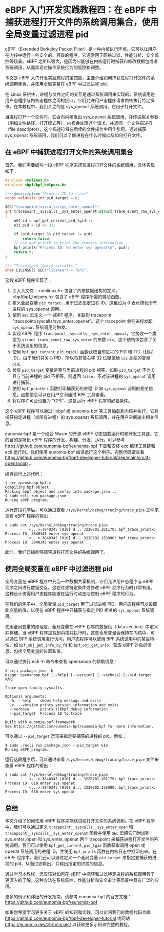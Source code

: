 # eBPF 入门开发实践教程四：在 eBPF 中捕获进程打开文件的系统调用集合，使用全局变量过滤进程 pid

eBPF（Extended Berkeley Packet Filter）是一种内核执行环境，它可以让用户在内核中运行一些安全的、高效的程序。它通常用于网络过滤、性能分析、安全监控等场景。eBPF 之所以强大，是因为它能够在内核运行时捕获和修改数据包或者系统调用，从而实现对操作系统行为的监控和调整。

本文是 eBPF 入门开发实践教程的第四篇，主要介绍如何捕获进程打开文件的系统调用集合，并使用全局变量在 eBPF 中过滤进程 pid。

在 Linux 系统中，进程与文件之间的交互是通过系统调用来实现的。系统调用是用户态程序与内核态程序之间的接口，它们允许用户态程序请求内核执行特定操作。在本教程中，我们关注的是 sys_openat 系统调用，它用于打开文件。

当进程打开一个文件时，它会向内核发出 sys_openat 系统调用，并传递相关参数（例如文件路径、打开模式等）。内核会处理这个请求，并返回一个文件描述符（file descriptor），这个描述符将在后续的文件操作中用作引用。通过捕获 sys_openat 系统调用，我们可以了解进程在什么时候以及如何打开文件。

## 在 eBPF 中捕获进程打开文件的系统调用集合

首先，我们需要编写一段 eBPF 程序来捕获进程打开文件的系统调用，具体实现如下：

```c
#include <vmlinux.h>
#include <bpf/bpf_helpers.h>

/// @description "Process ID to trace"
const volatile int pid_target = 0;

SEC("tracepoint/syscalls/sys_enter_openat")
int tracepoint__syscalls__sys_enter_openat(struct trace_event_raw_sys_enter* ctx)
{
    u64 id = bpf_get_current_pid_tgid();
    u32 pid = id >> 32;

    if (pid_target && pid_target != pid)
        return false;
    // Use bpf_printk to print the process information
    bpf_printk("Process ID: %d enter sys openat\n", pid);
    return 0;
}

/// "Trace open family syscalls."
char LICENSE[] SEC("license") = "GPL";
```

这段 eBPF 程序实现了：

1. 引入头文件：<vmlinux.h> 包含了内核数据结构的定义，<bpf/bpf_helpers.h> 包含了 eBPF 程序所需的辅助函数。
2. 定义全局变量 `pid_target`，用于过滤指定进程 ID。这里设为 0 表示捕获所有进程的 sys_openat 调用。
3. 使用 `SEC` 宏定义一个 eBPF 程序，关联到 tracepoint "tracepoint/syscalls/sys_enter_openat"。这个 tracepoint 会在进程发起 `sys_openat` 系统调用时触发。
4. 实现 eBPF 程序 `tracepoint__syscalls__sys_enter_openat`，它接收一个类型为 `struct trace_event_raw_sys_enter` 的参数 `ctx`。这个结构体包含了关于系统调用的信息。
5. 使用 `bpf_get_current_pid_tgid()` 函数获取当前进程的 PID 和 TID（线程 ID）。由于我们只关心 PID，所以将其值右移 32 位赋值给 `u32` 类型的变量 `pid`。
6. 检查 `pid_target` 变量是否与当前进程的 pid 相等。如果 `pid_target` 不为 0 且与当前进程的 pid 不相等，则返回 `false`，不对该进程的 `sys_openat` 调用进行捕获。
7. 使用 `bpf_printk()` 函数打印捕获到的进程 ID 和 `sys_openat` 调用的相关信息。这些信息可以在用户空间通过 BPF 工具查看。
8. 将程序许可证设置为 "GPL"，这是运行 eBPF 程序的必要条件。

这个 eBPF 程序可以通过 libbpf 或 eunomia-bpf 等工具加载到内核并执行。它将捕获指定进程（或所有进程）的 sys_openat 系统调用，并在用户空间输出相关信息。

eunomia-bpf 是一个结合 Wasm 的开源 eBPF 动态加载运行时和开发工具链，它的目的是简化 eBPF 程序的开发、构建、分发、运行。可以参考 <https://github.com/eunomia-bpf/eunomia-bpf> 下载和安装 ecc 编译工具链和 ecli 运行时。我们使用 eunomia-bpf 编译运行这个例子。完整代码请查看 <https://github.com/eunomia-bpf/bpf-developer-tutorial/tree/main/src/4-opensnoop> 。

编译运行上述代码：

```console
$ ecc opensnoop.bpf.c
Compiling bpf object...
Packing ebpf object and config into package.json...
$ sudo ecli run package.json
Runing eBPF program...
```

运行这段程序后，可以通过查看 `/sys/kernel/debug/tracing/trace_pipe` 文件来查看 eBPF 程序的输出：

```console
$ sudo cat /sys/kernel/debug/tracing/trace_pipe
           <...>-3840345 [010] d... 3220701.101179: bpf_trace_printk: Process ID: 3840345 enter sys openat
           <...>-3840345 [010] d... 3220702.158000: bpf_trace_printk: Process ID: 3840345 enter sys openat
```

此时，我们已经能够捕获进程打开文件的系统调用了。

## 使用全局变量在 eBPF 中过滤进程 pid

全局变量在 eBPF 程序中充当一种数据共享机制，它们允许用户态程序与 eBPF 程序之间进行数据交互。这在过滤特定条件或修改 eBPF 程序行为时非常有用。这种设计使得用户态程序能够在运行时动态地控制 eBPF 程序的行为。

在我们的例子中，全局变量 `pid_target` 用于过滤进程 PID。用户态程序可以设置此变量的值，以便在 eBPF 程序中只捕获与指定 PID 相关的 `sys_openat` 系统调用。

使用全局变量的原理是，全局变量在 eBPF 程序的数据段（data section）中定义并存储。当 eBPF 程序加载到内核并执行时，这些全局变量会保持在内核中，可以通过 BPF 系统调用进行访问。用户态程序可以使用 BPF 系统调用中的某些特性，如 `bpf_obj_get_info_by_fd` 和 `bpf_obj_get_info`，获取 eBPF 对象的信息，包括全局变量的位置和值。

可以通过执行 ecli -h 命令来查看 opensnoop 的帮助信息：

```console
$ ecli package.json -h
Usage: opensnoop_bpf [--help] [--version] [--verbose] [--pid_target VAR]

Trace open family syscalls.

Optional arguments:
  -h, --help    shows help message and exits 
  -v, --version prints version information and exits 
  --verbose     prints libbpf debug information 
  --pid_target  Process ID to trace 

Built with eunomia-bpf framework.
See https://github.com/eunomia-bpf/eunomia-bpf for more information.
```

可以通过 `--pid_target` 选项来指定要捕获的进程的 pid，例如：

```console
$ sudo ./ecli run package.json --pid_target 618
Runing eBPF program...
```

运行这段程序后，可以通过查看 `/sys/kernel/debug/tracing/trace_pipe` 文件来查看 eBPF 程序的输出：

```console
$ sudo cat /sys/kernel/debug/tracing/trace_pipe
           <...>-3840345 [010] d... 3220701.101179: bpf_trace_printk: Process ID: 618 enter sys openat
           <...>-3840345 [010] d... 3220702.158000: bpf_trace_printk: Process ID: 618 enter sys openat
```

## 总结

本文介绍了如何使用 eBPF 程序来捕获进程打开文件的系统调用。在 eBPF 程序中，我们可以通过定义 `tracepoint__syscalls__sys_enter_open` 和 `tracepoint__syscalls__sys_enter_openat` 函数并使用 `SEC` 宏把它们附加到 sys_enter_open 和 sys_enter_openat 两个 tracepoint 来捕获进程打开文件的系统调用。我们可以使用 `bpf_get_current_pid_tgid` 函数获取调用 open 或 openat 系统调用的进程 ID，并使用 `bpf_printk` 函数在内核日志中打印出来。在 eBPF 程序中，我们还可以通过定义一个全局变量 `pid_target` 来指定要捕获的进程的 pid，从而过滤输出，只输出指定的进程的信息。

通过学习本教程，您应该对如何在 eBPF 中捕获和过滤特定进程的系统调用有了更深入的了解。这种方法在系统监控、性能分析和安全审计等场景中具有广泛的应用。

更多的例子和详细的开发指南，请参考 eunomia-bpf 的官方文档：<https://github.com/eunomia-bpf/eunomia-bpf>

如果您希望学习更多关于 eBPF 的知识和实践，可以访问我们的教程代码仓库 <https://github.com/eunomia-bpf/bpf-developer-tutorial> 或网站 <https://eunomia.dev/zh/tutorials/> 以获取更多示例和完整的教程。
